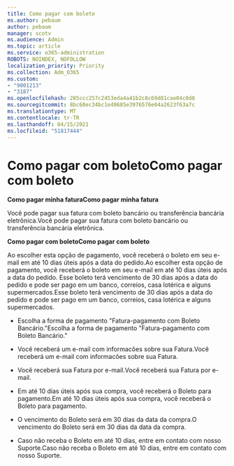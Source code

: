 ```yaml
---
title: Como pagar com boleto
ms.author: pebaum
author: pebaum
manager: scotv
ms.audience: Admin
ms.topic: article
ms.service: o365-administration
ROBOTS: NOINDEX, NOFOLLOW
localization_priority: Priority
ms.collection: Adm_O365
ms.custom:
- "9001213"
- "3187"
ms.openlocfilehash: 285ccc257c2453eda4a41b2c8c69d81cae04c0d8
ms.sourcegitcommit: 8bc60ec34bc1e40685e3976576e04a2623f63a7c
ms.translationtype: MT
ms.contentlocale: tr-TR
ms.lasthandoff: 04/15/2021
ms.locfileid: "51817444"
---
```

# <a name="como-pagar-com-boleto"></a><span data-ttu-id="98266-102">Como pagar com boleto</span><span class="sxs-lookup"><span data-stu-id="98266-102">Como pagar com boleto</span></span>

<span data-ttu-id="98266-103">**Como pagar minha fatura**</span><span class="sxs-lookup"><span data-stu-id="98266-103">**Como pagar minha fatura**</span></span>

<span data-ttu-id="98266-104">Você pode pagar sua fatura com boleto bancário ou transferência bancária eletrônica.</span><span class="sxs-lookup"><span data-stu-id="98266-104">Você pode pagar sua fatura com boleto bancário ou transferência bancária eletrônica.</span></span>

<span data-ttu-id="98266-105">**Como pagar com  boleto**</span><span class="sxs-lookup"><span data-stu-id="98266-105">**Como pagar com  boleto**</span></span>

<span data-ttu-id="98266-106">Ao escolher  esta opção de pagamento, você receberá o boleto em seu e-mail em até 10 dias úteis após a data do pedido.</span><span class="sxs-lookup"><span data-stu-id="98266-106">Ao escolher  esta opção de pagamento, você receberá o boleto em seu e-mail em até 10 dias úteis após a data do pedido.</span></span> <span data-ttu-id="98266-107">Esse boleto terá vencimento de 30 dias após a data do pedido e pode ser pago em um banco, correios, casa lotérica e alguns supermercados.</span><span class="sxs-lookup"><span data-stu-id="98266-107">Esse boleto terá vencimento de 30 dias após a data do pedido e pode ser pago em um banco, correios, casa lotérica e alguns supermercados.</span></span>

- <span data-ttu-id="98266-108">Escolha a forma de pagamento "Fatura-pagamento com Boleto Bancário."</span><span class="sxs-lookup"><span data-stu-id="98266-108">Escolha a forma de pagamento "Fatura-pagamento com Boleto Bancário."</span></span>

- <span data-ttu-id="98266-109">Você receberá um e-mail com informacões sobre sua Fatura.</span><span class="sxs-lookup"><span data-stu-id="98266-109">Você receberá um e-mail com informacões sobre sua Fatura.</span></span>

- <span data-ttu-id="98266-110">Você receberá sua Fatura por e-mail.</span><span class="sxs-lookup"><span data-stu-id="98266-110">Você receberá sua Fatura por e-mail.</span></span>

- <span data-ttu-id="98266-111">Em até 10 dias úteis após sua compra, você receberá o Boleto para pagamento.</span><span class="sxs-lookup"><span data-stu-id="98266-111">Em até 10 dias úteis após sua compra, você receberá o Boleto para pagamento.</span></span>

- <span data-ttu-id="98266-112">O vencimento do Boleto será em 30 dias da data da compra.</span><span class="sxs-lookup"><span data-stu-id="98266-112">O vencimento do Boleto será em 30 dias da data da compra.</span></span>

- <span data-ttu-id="98266-113">Caso não receba o Boleto em até 10 dias, entre em contato com nosso Suporte.</span><span class="sxs-lookup"><span data-stu-id="98266-113">Caso não receba o Boleto em até 10 dias, entre em contato com nosso Suporte.</span></span>

